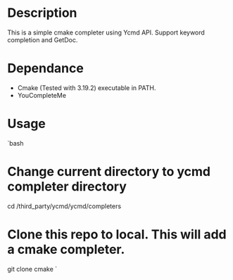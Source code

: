 # Description
This is a simple cmake completer using Ycmd API. Support keyword completion and GetDoc.

# Dependance
- Cmake (Tested with 3.19.2) executable in PATH.
- YouCompleteMe

# Usage
`bash
# Change current directory to ycmd completer directory
cd <YouComleteMe root path>/third_party/ycmd/ycmd/completers

# Clone this repo to local. This will add a cmake completer.
git clone <this repo> cmake
`
